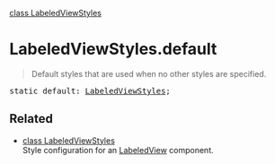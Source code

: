[class LabeledViewStyles](LabeledViewStyles.md)

# LabeledViewStyles.default

> Default styles that are used when no other styles are specified.

<pre class="docgen_signature">static default: <a href="LabeledViewStyles.md">LabeledViewStyles</a>;</pre>

## Related

- [<!--{ref:class}-->class LabeledViewStyles](LabeledViewStyles.md) \
    Style configuration for an [LabeledView](LabeledView.md) component.
